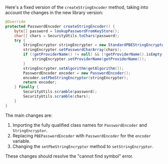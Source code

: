 Here's a fixed version of the `createStringEncoder` method, taking into account the changes in the new library version:

```java
@Override
protected PasswordEncoder createStringEncoder() {
    byte[] password = lookupPasswordFromKeyStore();
    char[] chars = SecurityUtils.toChars(password);
    try {
        StringEncryptor stringEncrypter = new StandardPBEStringEncryptor();
        stringEncrypter.setPasswordCharArray(chars);
        if ((getProviderName() != null) && (!getProviderName().isEmpty())) {
            stringEncrypter.setProviderName(getProviderName());
        }
        stringEncrypter.setAlgorithm(getAlgorithm());
        PasswordEncoder encoder = new PasswordEncoder();
        encoder.setPbeStringEncryptor(stringEncrypter);
        return encoder;
    } finally {
        SecurityUtils.scramble(password);
        SecurityUtils.scramble(chars);
    }
}
```

The main changes are:

1. Importing the fully qualified class names for `PasswordEncoder` and `StringEncryptor`.
2. Replacing `PBEPasswordEncoder` with `PasswordEncoder` for the `encoder` variable.
3. Changing the `setPbeStringEncryptor` method to `setStringEncryptor`.

These changes should resolve the "cannot find symbol" error.